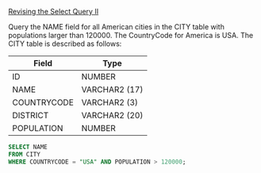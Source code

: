 [Revising the Select Query II](https://www.hackerrank.com/challenges/revising-the-select-query-2/problem)

Query the NAME field for all American cities in the CITY table with populations larger than 120000. The CountryCode for America is USA.
The CITY table is described as follows:

|    Field      |     Type      |
| ------------- | ------------- |
| ID            | NUMBER        |
| NAME          | VARCHAR2 (17) |
| COUNTRYCODE   | VARCHAR2 (3)  |
| DISTRICT      | VARCHAR2 (20) |
| POPULATION    | NUMBER        |

```sql
SELECT NAME
FROM CITY
WHERE COUNTRYCODE = "USA" AND POPULATION > 120000;
```
